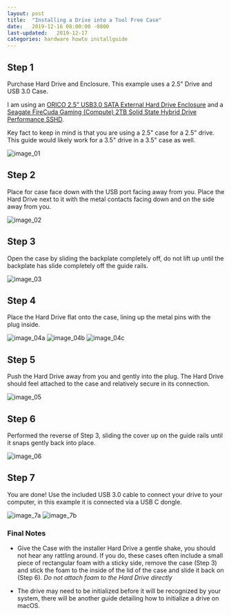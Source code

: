 ```yaml
---
layout: post
title:  "Installing a Drive into a Tool Free Case"
date:   2019-12-16 08:00:00 -0800
last-updated:   2019-12-17
categories: hardware howto installguide
---
```


## Step 1

Purchase Hard Drive and Enclosure.  This example uses a 2.5" Drive and USB 3.0 Case.

I am using an [ORICO 2.5” USB3.0 SATA External Hard Drive Enclosure](https://www.amazon.com/dp/B00B0RD2RA) and a [Seagate FireCuda Gaming (Compute) 2TB Solid State Hybrid Drive Performance SSHD](https://www.amazon.com/dp/B00B0RD2RA).

Key fact to keep in mind is that you are using a 2.5" case for a 2.5" drive.  This guide would likely work for a 3.5" drive in a 3.5" case as well.

![image_01](https://i.imgur.com/cTq4kHD.jpg)

## Step 2

Place for case face down with the USB port facing away from you. Place the Hard Drive next to it with the metal contacts facing down and on the side away from you.

![image_02](https://i.imgur.com/JRQaz5w.jpg)

## Step 3

Open the case by sliding the backplate completely off, do not lift up until the backplate has slide completely off the guide rails.

![image_03](https://i.imgur.com/1diXH3k.jpg)

## Step 4

Place the Hard Drive flat onto the case, lining up the metal pins with the plug inside.

![image_04a](https://i.imgur.com/JkXMx0X.jpg)
![image_04b](https://i.imgur.com/B7PM6T5.jpg)
![image_04c](https://i.imgur.com/kWfrr0M.jpg)

## Step 5

Push the Hard Drive away from you and gently  into the plug. The Hard Drive should feel attached to the case and relatively secure in its connection.

![image_05](https://i.imgur.com/rMQYhGh.jpg)

## Step 6

Performed the reverse of Step 3, sliding the cover up on the guide rails until it snaps gently back into place.

![image_06](https://i.imgur.com/tCZvphF.jpg)

## Step 7

You are done! Use the included USB 3.0 cable to connect your drive to your computer, in this example it is connected via a USB C dongle.

![image_7a](https://i.imgur.com/5mDzhDp.jpg)
![image_7b](https://i.imgur.com/ulVRrqU.jpg)

### Final Notes

- Give the Case with the installer Hard Drive a gentle shake, you should not hear any rattling around.  If you do, these cases often include a small piece of rectangular foam with a sticky side, remove the case (Step 3) and stick the foam to the inside of the lid of the case and slide it back on (Step 6). *Do not attach foam to the Hard Drive directly*

- The drive may need to be initialized before it will be recognized by your system, there will be another guide detailing how to initialize a drive on macOS.
